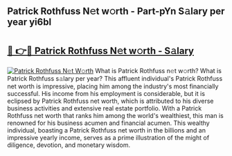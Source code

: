 ## Patrick Rothfuss N𝚎t w𝚘rth - Part-pYn S𝚊lary per year yi6bl

# <h2><a href="http://gc3cl9y.nevu.top/?p=Patrick+Rothfuss">🔗 👉🔴 Patrick Rothfuss N𝚎t w𝚘rth - S𝚊lary</a></h2>

[![Patrick Rothfuss N𝚎t W𝚘rth](https://i.imgur.com/Oavwk0R.jpeg)](http://gc3cl9y.nevu.top/?p=Patrick+Rothfuss)
What is Patrick Rothfuss n𝚎t w𝚘rth? What is Patrick Rothfuss s𝚊lary per year?
This affluent individual's Patrick Rothfuss net worth is impressive, placing him among the industry's most financially successful. His income from his employment is considerable, but it is eclipsed by Patrick Rothfuss net worth, which is attributed to his diverse business activities and extensive real estate portfolio. With a Patrick Rothfuss net worth that ranks him among the world's wealthiest, this man is renowned for his business acumen and financial acumen. This wealthy individual, boasting a Patrick Rothfuss net worth in the billions and an impressive yearly income, serves as a prime illustration of the might of diligence, devotion, and monetary wisdom.
